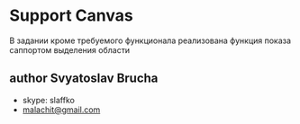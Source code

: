 Support Canvas
=========

В задании кроме требуемого функционала реализована функция показа саппортом выделения области


## author Svyatoslav Brucha

* skype: slaffko
* malachit@gmail.com